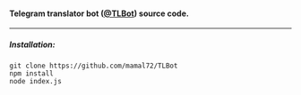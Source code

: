 #### Telegram translator bot ([@TLBot](http://telegram.me/TLBot)) source code.
---
##### Installation:
```
git clone https://github.com/mamal72/TLBot
npm install
node index.js
```
